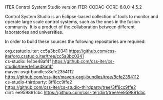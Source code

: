 ITER Control System Studio version ITER-CODAC-CORE-6.0.0-4.5.2

Control System Studio is an Eclipse-based collection of tools
to monitor and operate large scale control systems, such as the
ones in the fusion community. It is a product of the collaboration
between different laboratories and universities.

In order to build these sources the following repositories are required:
				   
org.csstudio.iter: cc5a3bc0341
<https://github.com/css-iter/org.csstudio.iter/tree/cc5a3bc0341>  
cs-studio: 1e1be48af4f
<https://github.com/css-iter/cs-studio/tree/1e1be48af4f>  
maven-osgi-bundles:8cfe2354112  
<https://github.com/css-iter/maven-osgi-bundles/tree/8cfe2354112>  
cs-studio-thirdparty: 3ff8cc9ffe2  
<https://github.com/css-iter/cs-studio-thirdparty/tree/3ff8cc9ffe2>  
diirt: ee959891cbc
<https://github.com/css-iter/diirt/tree/ee959891cbc>


